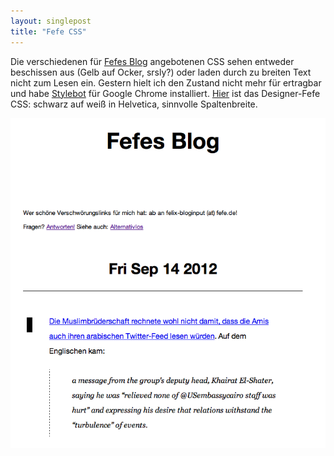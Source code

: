 ```yaml
---
layout: singlepost
title: "Fefe CSS"
---
```


Die verschiedenen für [Fefes Blog](http://blog.fefe.de) angebotenen CSS sehen entweder beschissen aus (Gelb auf Ocker, srsly?) oder laden durch zu breiten Text nicht zum Lesen ein. Gestern hielt ich den Zustand nicht mehr für ertragbar und habe [Stylebot](https://chrome.google.com/webstore/detail/oiaejidbmkiecgbjeifoejpgmdaleoha) für Google Chrome installiert. [Hier](/media/other/fefe.css) ist das Designer-Fefe CSS: schwarz auf weiß in Helvetica, sinnvolle Spaltenbreite.

![Fefe](/media/img/fefe.png)